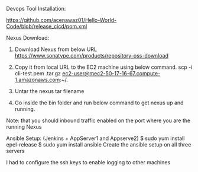 Devops Tool Installation:

https://github.com/acenawaz01/Hello-World-Code/blob/release_cicd/pom.xml

Nexus Download:
1. Download Nexus from below URL
https://www.sonatype.com/products/repository-oss-download

2. Copy it from local URL to the EC2 machine using below command.
scp -i cli-test.pem <tar-filename>.tar.gz  ec2-user@mec2-50-17-16-67.compute-1.amazonaws.com:~/.

3. Untar the nexus tar filename

4. Go inside the bin folder and run below command to get nexus up and running.

Note: that you should inbound traffic enabled on the port where you are the running Nexus


Ansible Setup: (Jenkins + AppServer1 and Appserve2)
$ sudo yum install epel-release
$ sudo yum install ansible
Create the ansible setup on all three servers

I had to configure the ssh keys to enable logging to other machines
